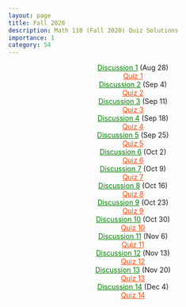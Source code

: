 ```yaml
---
layout: page
title: Fall 2020
description: Math 110 (Fall 2020) Quiz Solutions
importance: 1
category: 54
---
```

<html>
<style>
	td {
      text-align: center;
    }
</style>

<body>

<center><a href="./110DIS(0828).pdf" style="color:green">Discussion 1</a> (Aug 28)</center>

<center><a href="./Q1.pdf" style="color:orangered">Quiz 1</a></center>

<center><a href="./110DIS(0904).pdf" style="color:green">Discussion 2</a> (Sep 4)</center>

<center><a href="./Q2.pdf" style="color:orangered">Quiz 2</a></center>

<center><a href="./110DIS(0911).pdf" style="color:green">Discussion 3</a> (Sep 11)</center>

<center><a href="./Q3.pdf" style="color:orangered">Quiz 3</a></center>

<center><a href="./110DIS(0918).pdf" style="color:green">Discussion 4</a> (Sep 18)</center>

<center><a href="./Q4.pdf" style="color:orangered">Quiz 4</a></center>

<center><a href="./110DIS(0925).pdf" style="color:green">Discussion 5</a> (Sep 25)</center>

<center><a href="./Q5.pdf" style="color:orangered">Quiz 5</a></center>

<center><a href="./110DIS(1002).pdf" style="color:green">Discussion 6</a> (Oct 2)</center>

<center><a href="./Q6.pdf" style="color:orangered">Quiz 6</a></center>

<center><a href="./110DIS(1009).pdf" style="color:green">Discussion 7</a> (Oct 9)</center>

<center><a href="./Q7.pdf" style="color:orangered">Quiz 7</a></center>

<center><a href="./110DIS(1016).pdf" style="color:green">Discussion 8</a> (Oct 16)</center>

<center><a href="./Q8.pdf" style="color:orangered">Quiz 8</a></center>

<center><a href="./110DIS(1023).pdf" style="color:green">Discussion 9</a> (Oct 23)</center>

<center><a href="./Q9.pdf" style="color:orangered">Quiz 9</a></center>

<center><a href="./110DIS(1030).pdf" style="color:green">Discussion 10</a> (Oct 30)</center>

<center><a href="./Q10.pdf" style="color:orangered">Quiz 10</a></center>

<center><a href="./110DIS(1106).pdf" style="color:green">Discussion 11</a> (Nov 6)</center>

<center><a href="./Q11.pdf" style="color:orangered">Quiz 11</a></center>

<center><a href="./110DIS(1113).pdf" style="color:green">Discussion 12</a> (Nov 13)</center>

<center><a href="./Q12.pdf" style="color:orangered">Quiz 12</a></center>

<center><a href="./110DIS(1120).pdf" style="color:green">Discussion 13</a> (Nov 20)</center>

<center><a href="./Q13.pdf" style="color:orangered">Quiz 13</a></center>

<center><a href="./110DIS(1204).pdf" style="color:green">Discussion 14</a> (Dec 4)</center>

<center><a href="./Q14.pdf" style="color:orangered">Quiz 14</a></center>
</body>

</html>
